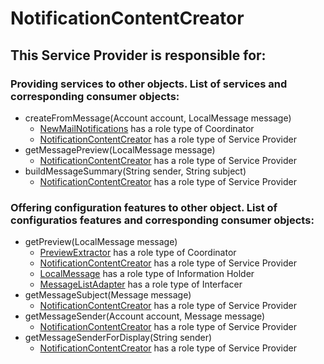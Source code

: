 # NotificationContentCreator
## This Service Provider is responsible for:
### Providing services to other objects. List of services and corresponding consumer objects: 
* createFromMessage(Account account, LocalMessage message)
	* [NewMailNotifications](../Coordinators/NewMailNotifications.md) has a role type of Coordinator
	* [NotificationContentCreator](../ServiceProviders/NotificationContentCreator.md) has a role type of Service Provider
* getMessagePreview(LocalMessage message)
	* [NotificationContentCreator](../ServiceProviders/NotificationContentCreator.md) has a role type of Service Provider
* buildMessageSummary(String sender, String subject)
	* [NotificationContentCreator](../ServiceProviders/NotificationContentCreator.md) has a role type of Service Provider
### Offering configuration features to other object. List of configuratios features and corresponding consumer objects: 
* getPreview(LocalMessage message)
	* [PreviewExtractor](../Coordinators/PreviewExtractor.md) has a role type of Coordinator
	* [NotificationContentCreator](../ServiceProviders/NotificationContentCreator.md) has a role type of Service Provider
	* [LocalMessage](../InformationHolders/LocalMessage.md) has a role type of Information Holder
	* [MessageListAdapter](../Interfacers/MessageListAdapter.md) has a role type of Interfacer
* getMessageSubject(Message message)
	* [NotificationContentCreator](../ServiceProviders/NotificationContentCreator.md) has a role type of Service Provider
* getMessageSender(Account account, Message message)
	* [NotificationContentCreator](../ServiceProviders/NotificationContentCreator.md) has a role type of Service Provider
* getMessageSenderForDisplay(String sender)
	* [NotificationContentCreator](../ServiceProviders/NotificationContentCreator.md) has a role type of Service Provider
